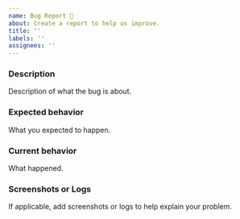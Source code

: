 ```yaml
---
name: Bug Report 🐞
about: Create a report to help us improve.
title: ''
labels: ''
assignees: ''
---
```



### Description
Description of what the bug is about.

### Expected behavior
What you expected to happen.

### Current behavior
What happened.

### Screenshots or Logs
If applicable, add screenshots or logs to help explain your problem.
